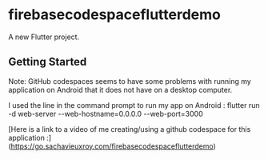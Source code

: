# firebasecodespaceflutterdemo

A new Flutter project.

## Getting Started

Note: GitHub codespaces seems to have some problems with running my application on Android that it does not have on a desktop computer.

I used the line in the command prompt to run my app on Android :
flutter run  -d web-server --web-hostname=0.0.0.0 --web-port=3000

[Here is a link to a video of me creating/using a github codespace for this application :] (https://go.sachavieuxroy.com/firebasecodespaceflutterdemo)
